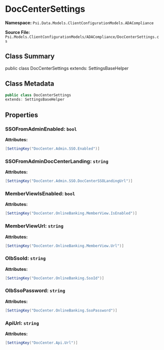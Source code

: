 # DocCenterSettings

**Namespace:** `Psi.Data.Models.ClientConfigurationModels.ADACompliance`

**Source File:** `Psi.Models.ClientConfigurationModels/ADACompliance/DocCenterSettings.cs`

## Class Summary

public class DocCenterSettings
extends: SettingsBaseHelper

## Class Metadata

```typescript
public class DocCenterSettings
extends: SettingsBaseHelper
```

## Properties

### SSOFromAdminEnabled: `bool`

**Attributes:**
```csharp
[SettingKey("DocCenter.Admin.SSO.Enabled")]
```

### SSOFromAdminDocCenterLanding: `string`

**Attributes:**
```csharp
[SettingKey("DocCenter.Admin.SSO.DocCenterSSOLandingUrl")]
```

### MemberViewIsEnabled: `bool`

**Attributes:**
```csharp
[SettingKey("DocCenter.OnlineBanking.MemberView.IsEnabled")]
```

### MemberViewUrl: `string`

**Attributes:**
```csharp
[SettingKey("DocCenter.OnlineBanking.MemberView.Url")]
```

### OlbSsoId: `string`

**Attributes:**
```csharp
[SettingKey("DocCenter.OnlineBanking.SsoId")]
```

### OlbSsoPassword: `string`

**Attributes:**
```csharp
[SettingKey("DocCenter.OnlineBanking.SsoPassword")]
```

### ApiUrl: `string`

**Attributes:**
```csharp
[SettingKey("DocCenter.Api.Url")]
```
